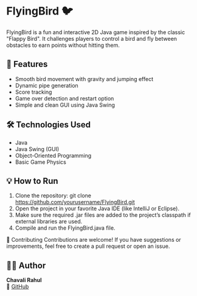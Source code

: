 # FlyingBird 🐦

FlyingBird is a fun and interactive 2D Java game inspired by the classic "Flappy Bird". It challenges players to control a bird and fly between obstacles to earn points without hitting them.

## 🚀 Features

- Smooth bird movement with gravity and jumping effect
- Dynamic pipe generation
- Score tracking
- Game over detection and restart option
- Simple and clean GUI using Java Swing

## 🛠️ Technologies Used

- Java
- Java Swing (GUI)
- Object-Oriented Programming
- Basic Game Physics

## 💡 How to Run

1. Clone the repository: git clone https://github.com/yourusername/FlyingBird.git
2. Open the project in your favorite Java IDE (like IntelliJ or Eclipse).
3. Make sure the required .jar files are added to the project’s classpath if external libraries are used.
4. Compile and run the FlyingBird.java file.

🤝 Contributing
Contributions are welcome! If you have suggestions or improvements, feel free to create a pull request or open an issue.

## 🙋‍♂️ Author

**Chavali Rahul**  
🔗 [GitHub](https://github.com/rahulchavali3)
